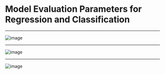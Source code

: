 # Model Evaluation Parameters for Regression and Classification
---
![image](https://user-images.githubusercontent.com/7460892/177143684-d1da4dac-6674-4ccd-bbde-544fb40bdb1b.png)

---
![image](https://user-images.githubusercontent.com/7460892/177143722-17ffa19d-4e4d-4ebb-a11b-9c534ba9aa0f.png)

---
![image](https://user-images.githubusercontent.com/7460892/177144142-e6103271-bf64-436c-9dda-e5639e30c18e.png)
